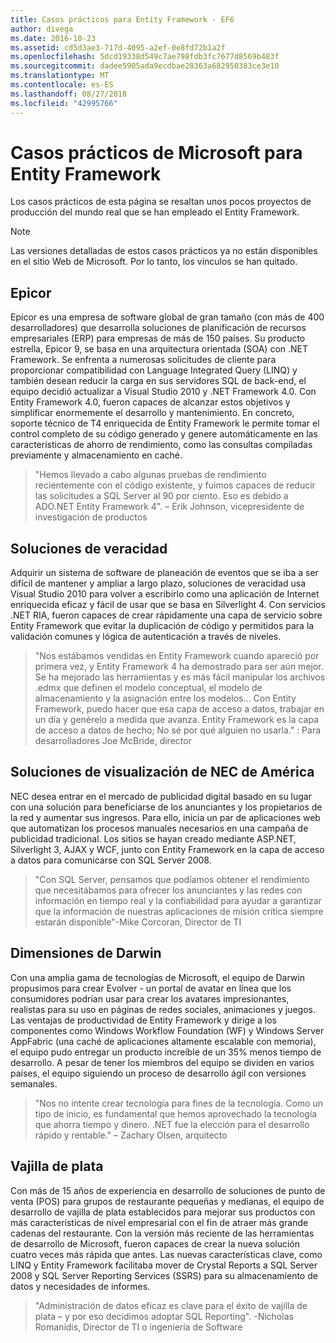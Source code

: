 ```yaml
---
title: Casos prácticos para Entity Framework - EF6
author: divega
ms.date: 2016-10-23
ms.assetid: cd5d3ae3-717d-4095-a2ef-0e8fd72b1a2f
ms.openlocfilehash: 5dcd19338d549c7ae798fdb3fc7677d8569b483f
ms.sourcegitcommit: dadee5905ada9ecdbae28363a682950383ce3e10
ms.translationtype: MT
ms.contentlocale: es-ES
ms.lasthandoff: 08/27/2018
ms.locfileid: "42995766"
---
```

# <a name="microsoft-case-studies-for-entity-framework"></a>Casos prácticos de Microsoft para Entity Framework
Los casos prácticos de esta página se resaltan unos pocos proyectos de producción del mundo real que se han empleado el Entity Framework.
> [!NOTE]
> Las versiones detalladas de estos casos prácticos ya no están disponibles en el sitio Web de Microsoft. Por lo tanto, los vínculos se han quitado.

## <a name="epicor"></a>Epicor
Epicor es una empresa de software global de gran tamaño (con más de 400 desarrolladores) que desarrolla soluciones de planificación de recursos empresariales (ERP) para empresas de más de 150 países.
Su producto estrella, Epicor 9, se basa en una arquitectura orientada (SOA) con .NET Framework.
Se enfrenta a numerosas solicitudes de cliente para proporcionar compatibilidad con Language Integrated Query (LINQ) y también desean reducir la carga en sus servidores SQL de back-end, el equipo decidió actualizar a Visual Studio 2010 y .NET Framework 4.0.
Con Entity Framework 4.0, fueron capaces de alcanzar estos objetivos y simplificar enormemente el desarrollo y mantenimiento.
En concreto, soporte técnico de T4 enriquecida de Entity Framework le permite tomar el control completo de su código generado y genere automáticamente en las características de ahorro de rendimiento, como las consultas compiladas previamente y almacenamiento en caché.

> "Hemos llevado a cabo algunas pruebas de rendimiento recientemente con el código existente, y fuimos capaces de reducir las solicitudes a SQL Server al 90 por ciento.
Eso es debido a ADO.NET Entity Framework 4". – Erik Johnson, vicepresidente de investigación de productos  

## <a name="veracity-solutions"></a>Soluciones de veracidad
Adquirir un sistema de software de planeación de eventos que se iba a ser difícil de mantener y ampliar a largo plazo, soluciones de veracidad usa Visual Studio 2010 para volver a escribirlo como una aplicación de Internet enriquecida eficaz y fácil de usar que se basa en Silverlight 4.
Con servicios .NET RIA, fueron capaces de crear rápidamente una capa de servicio sobre Entity Framework que evitar la duplicación de código y permitidos para la validación comunes y lógica de autenticación a través de niveles.  

> "Nos estábamos vendidas en Entity Framework cuando apareció por primera vez, y Entity Framework 4 ha demostrado para ser aún mejor.
Se ha mejorado las herramientas y es más fácil manipular los archivos .edmx que definen el modelo conceptual, el modelo de almacenamiento y la asignación entre los modelos... Con Entity Framework, puedo hacer que esa capa de acceso a datos, trabajar en un día y genérelo a medida que avanza.
Entity Framework es la capa de acceso a datos de hecho; No sé por qué alguien no usarla." : Para desarrolladores Joe McBride, director

## <a name="nec-display-solutions-of-america"></a>Soluciones de visualización de NEC de América
NEC desea entrar en el mercado de publicidad digital basado en su lugar con una solución para beneficiarse de los anunciantes y los propietarios de la red y aumentar sus ingresos.
Para ello, inicia un par de aplicaciones web que automatizan los procesos manuales necesarios en una campaña de publicidad tradicional.
Los sitios se hayan creado mediante ASP.NET, Silverlight 3, AJAX y WCF, junto con Entity Framework en la capa de acceso a datos para comunicarse con SQL Server 2008.

> "Con SQL Server, pensamos que podíamos obtener el rendimiento que necesitábamos para ofrecer los anunciantes y las redes con información en tiempo real y la confiabilidad para ayudar a garantizar que la información de nuestras aplicaciones de misión crítica siempre estarán disponible"-Mike Corcoran, Director de TI

## <a name="darwin-dimensions"></a>Dimensiones de Darwin
Con una amplia gama de tecnologías de Microsoft, el equipo de Darwin propusimos para crear Evolver - un portal de avatar en línea que los consumidores podrían usar para crear los avatares impresionantes, realistas para su uso en páginas de redes sociales, animaciones y juegos.
Las ventajas de productividad de Entity Framework y dirige a los componentes como Windows Workflow Foundation (WF) y Windows Server AppFabric (una caché de aplicaciones altamente escalable con memoria), el equipo pudo entregar un producto increíble de un 35% menos tiempo de desarrollo.
A pesar de tener los miembros del equipo se dividen en varios países, el equipo siguiendo un proceso de desarrollo ágil con versiones semanales.

 > "Nos no intente crear tecnología para fines de la tecnología. Como un tipo de inicio, es fundamental que hemos aprovechado la tecnología que ahorra tiempo y dinero.
 .NET fue la elección para el desarrollo rápido y rentable." – Zachary Olsen, arquitecto  

## <a name="silverware"></a>Vajilla de plata
Con más de 15 años de experiencia en desarrollo de soluciones de punto de venta (POS) para grupos de restaurante pequeñas y medianas, el equipo de desarrollo de vajilla de plata establecidos para mejorar sus productos con más características de nivel empresarial con el fin de atraer más grande cadenas del restaurante.
Con la versión más reciente de las herramientas de desarrollo de Microsoft, fueron capaces de crear la nueva solución cuatro veces más rápida que antes.
Las nuevas características clave, como LINQ y Entity Framework facilitaba mover de Crystal Reports a SQL Server 2008 y SQL Server Reporting Services (SSRS) para su almacenamiento de datos y necesidades de informes.

> "Administración de datos eficaz es clave para el éxito de vajilla de plata – y por eso decidimos adoptar SQL Reporting". -Nicholas Romanidis, Director de TI o ingeniería de Software

